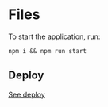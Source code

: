 # Files

To start the application, run:

```
npm i && npm run start
```

## Deploy

[See deploy](https://todo-with-tests.vercel.app/)
